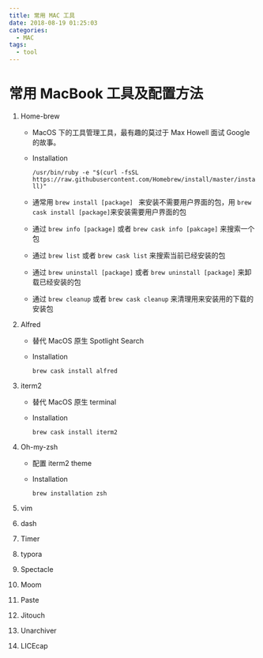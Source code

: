 ```yaml
---
title: 常用 MAC 工具
date: 2018-08-19 01:25:03
categories:
  - MAC
tags:
  - tool
---
```


# 常用 MacBook 工具及配置方法

1. Home-brew

   - MacOS 下的工具管理工具，最有趣的莫过于 Max Howell 面试 Google 的故事。

   - Installation

     `/usr/bin/ruby -e "$(curl -fsSL https://raw.githubusercontent.com/Homebrew/install/master/install)"`

   - 通常用 `brew install [package] ` 来安装不需要用户界面的包，用 `brew cask install [package]`来安装需要用户界面的包

   - 通过 `brew info [package]` 或者 `brew cask info [pakcage]` 来搜索一个包

   - 通过 `brew list` 或者 `brew cask list` 来搜索当前已经安装的包

   - 通过 `brew uninstall [package]` 或者 `brew uninstall [package]` 来卸载已经安装的包

   - 通过 `brew cleanup` 或者 `brew cask cleanup` 来清理用来安装用的下载的安装包

2. Alfred

   - 替代 MacOS 原生 Spotlight Search

   - Installation

     `brew cask install alfred`

3. iterm2

   - 替代 MacOS 原生 terminal

   - Installation

     `brew cask install iterm2`

4. Oh-my-zsh

   - 配置 iterm2 theme

   - Installation

     `brew installation zsh`

5. vim

6. dash

7. Timer

8. typora

9. Spectacle

10. Moom

11. Paste

12. Jitouch

13. Unarchiver

14. LICEcap